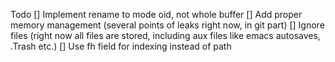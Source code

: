 Todo
[] Implement rename to mode oid, not whole buffer
[] Add proper memory management (several points of leaks right now, in git part)
[] Ignore files (right now all files are stored, including aux files like emacs autosaves, .Trash etc.)
[] Use fh field for indexing instead of path

